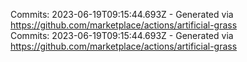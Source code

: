 Commits: 2023-06-19T09:15:44.693Z - Generated via https://github.com/marketplace/actions/artificial-grass
<br>
Commits: 2023-06-19T09:15:44.693Z - Generated via https://github.com/marketplace/actions/artificial-grass
<br>

